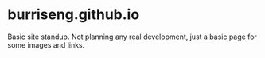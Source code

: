 # burriseng.github.io
Basic site standup. Not planning any real development, just a basic page for some images and links.


